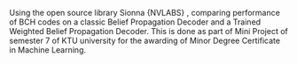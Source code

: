 Using the open source library Sionna {NVLABS} , comparing performance of BCH codes on a classic Belief Propagation Decoder and a Trained Weighted Belief Propagation Decoder. This is done as part of Mini Project of semester 7 of KTU university for the awarding of Minor Degree Certificate in Machine Learning.
